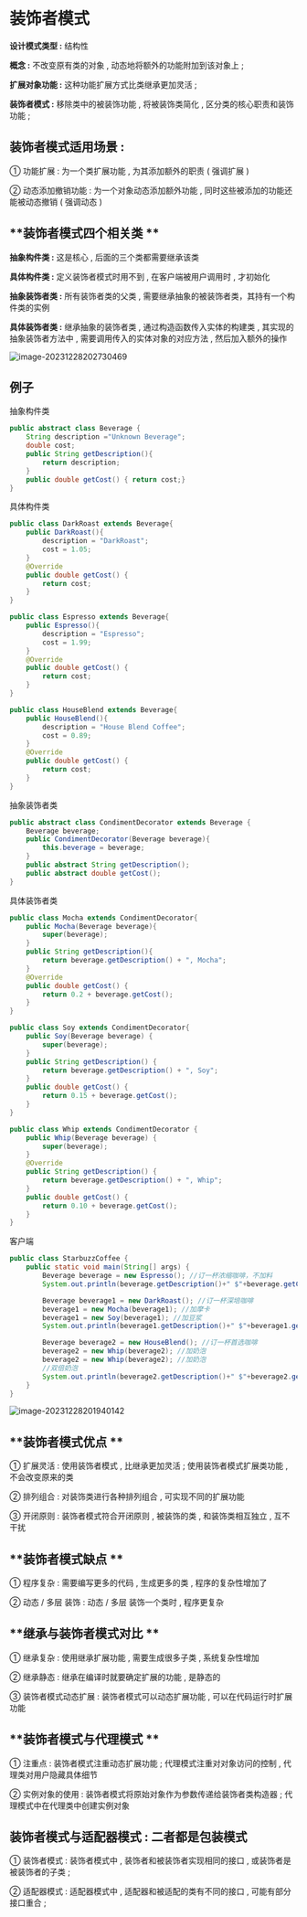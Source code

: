 # 装饰者模式

**设计模式类型 :** 结构性 

**概念 :** 不改变原有类的对象 , 动态地将额外的功能附加到该对象上 ;

**扩展对象功能 :** 这种功能扩展方式比类继承更加灵活 ;

**装饰者模式 :** 移除类中的被装饰功能 , 将被装饰类简化 , 区分类的核心职责和装饰功能 ;



## **装饰者模式适用场景 :**


① 功能扩展 : 为一个类扩展功能 , 为其添加额外的职责  ( 强调扩展 )

② 动态添加撤销功能 : 为一个对象动态添加额外功能 , 同时这些被添加的功能还能被动态撤销  ( 强调动态 )



## **装饰者模式四个相关类 **

**抽象构件类 :** 这是核心 , 后面的三个类都需要继承该类

**具体构件类 :** 定义装饰者模式时用不到 , 在客户端被用户调用时 , 才初始化 

**抽象装饰者类 :** 所有装饰者类的父类 , 需要继承抽象的被装饰者类，其持有一个构件类的实例

**具体装饰者类 :** 继承抽象的装饰者类 , 通过构造函数传入实体的构建类 , 其实现的抽象装饰者方法中 , 需要调用传入的实体对象的对应方法 , 然后加入额外的操作





![image-20231228202730469](https://palepics.oss-cn-guangzhou.aliyuncs.com/img/image-20231228202730469.png)





## 例子

抽象构件类

```java
public abstract class Beverage {
    String description ="Unknown Beverage";
    double cost;
    public String getDescription(){
        return description;
    }
    public double getCost() { return cost;}
}
```



具体构件类

```java
public class DarkRoast extends Beverage{
    public DarkRoast(){
        description = "DarkRoast";
        cost = 1.05;
    }
    @Override
    public double getCost() {
        return cost;
    }
}
```

```java
public class Espresso extends Beverage{
    public Espresso(){
        description = "Espresso";
        cost = 1.99;
    }
    @Override
    public double getCost() {
        return cost;
    }
}
```

```java
public class HouseBlend extends Beverage{
    public HouseBlend(){
        description = "House Blend Coffee";
        cost = 0.89;
    }
    @Override
    public double getCost() {
        return cost;
    }
}
```



抽象装饰者类

```java
public abstract class CondimentDecorator extends Beverage {
    Beverage beverage;
    public CondimentDecorator(Beverage beverage){
        this.beverage = beverage;
    }
    public abstract String getDescription();
    public abstract double getCost();
}
```

具体装饰者类

```java
public class Mocha extends CondimentDecorator{
    public Mocha(Beverage beverage){
        super(beverage);
    }
    public String getDescription(){
        return beverage.getDescription() + ", Mocha";
    }
    @Override
    public double getCost() {
        return 0.2 + beverage.getCost();
    }
}
```

```java
public class Soy extends CondimentDecorator{
    public Soy(Beverage beverage) {
        super(beverage);
    }
    public String getDescription() {
        return beverage.getDescription() + ", Soy";
    }
    public double getCost() {
        return 0.15 + beverage.getCost();
    }
}
```

```java
public class Whip extends CondimentDecorator {
    public Whip(Beverage beverage) {
        super(beverage);
    }
    @Override
    public String getDescription() {
        return beverage.getDescription() + ", Whip";
    }
    public double getCost() {
        return 0.10 + beverage.getCost();
    }
}
```

客户端

```java
public class StarbuzzCoffee {
    public static void main(String[] args) {
        Beverage beverage = new Espresso(); //订一杯浓缩咖啡，不加料
        System.out.println(beverage.getDescription()+" $"+beverage.getCost());

        Beverage beverage1 = new DarkRoast(); //订一杯深培咖啡
        beverage1 = new Mocha(beverage1); //加摩卡
        beverage1 = new Soy(beverage1); //加豆浆
        System.out.println(beverage1.getDescription()+" $"+beverage1.getCost());

        Beverage beverage2 = new HouseBlend(); //订一杯首选咖啡
        beverage2 = new Whip(beverage2); //加奶泡
        beverage2 = new Whip(beverage2); //加奶泡
        //双倍奶泡
        System.out.println(beverage2.getDescription()+" $"+beverage2.getCost());
    }
}

```

![image-20231228201940142](https://palepics.oss-cn-guangzhou.aliyuncs.com/img/image-20231228201940142.png)







## **装饰者模式优点 **


① 扩展灵活 : 使用装饰者模式 , 比继承更加灵活 ; 使用装饰者模式扩展类功能 , 不会改变原来的类 

② 排列组合 : 对装饰类进行各种排列组合 , 可实现不同的扩展功能 

③ 开闭原则 : 装饰者模式符合开闭原则 , 被装饰的类 , 和装饰类相互独立 , 互不干扰 

## **装饰者模式缺点 **


① 程序复杂 : 需要编写更多的代码 , 生成更多的类 , 程序的复杂性增加了 

② 动态 / 多层 装饰 : 动态 / 多层 装饰一个类时 , 程序更复杂 



## **继承与装饰者模式对比 **


① 继承复杂 : 使用继承扩展功能 , 需要生成很多子类 , 系统复杂性增加 

② 继承静态 : 继承在编译时就要确定扩展的功能 , 是静态的 

③ 装饰者模式动态扩展 : 装饰者模式可以动态扩展功能 , 可以在代码运行时扩展功能 



## **装饰者模式与代理模式 **


① 注重点 : 装饰者模式注重动态扩展功能 ; 代理模式注重对对象访问的控制 , 代理类对用户隐藏具体细节 

② 实例对象的使用 : 装饰者模式将原始对象作为参数传递给装饰者类构造器 ; 代理模式中在代理类中创建实例对象 



## 装饰者模式与适配器模式 : 二者都是包装模式


① 装饰者模式 : 装饰者模式中 , 装饰者和被装饰者实现相同的接口 , 或装饰者是被装饰者的子类 ;

② 适配器模式 : 适配器模式中 , 适配器和被适配的类有不同的接口 , 可能有部分接口重合 ;

